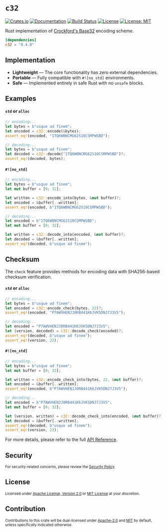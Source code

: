 `c32`
===============

[![Crates.io](https://img.shields.io/crates/v/c32.svg)][Crates.io]
[![Documentation](https://docs.rs/c32/badge.svg)][Docs.rs]
[![Build Status](https://img.shields.io/github/actions/workflow/status/52/c32/rust.yml?branch=master)][Workflow]
[![License](https://img.shields.io/badge/License-Apache%202.0-blue.svg)][License-Apache]
[![License: MIT](https://img.shields.io/badge/License-MIT-yellow.svg)][License-MIT]

Rust implementation of [Crockford's Base32][Crockford] encoding scheme.

```toml
[dependencies]
c32 = "0.4.0"
```

## Implementation

* **Lightweight** — The core functionality has zero external dependencies.
* **Portable** — Fully compatible with `#![no_std]` environments.
* **Safe** — Implemented entirely in safe Rust with no `unsafe` blocks.

## Examples

#### `std` or `alloc`

```rust
// encoding...
let bytes = b"usque ad finem";
let encoded = c32::encode(&bytes);
assert_eq!(encoded, "1TQ6WBNCMG62S10CSMPWSBD");
```

```rust
// decoding...
let bytes = b"usque ad finem";
let decoded = c32::decode("1TQ6WBNCMG62S10CSMPWSBD")?;
assert_eq!(decoded, bytes);
```

#### `#![no_std]`

```rust
// encoding...
let bytes = b"usque ad finem";
let mut buffer = [0; 32];

let written = c32::encode_into(bytes, &mut buffer)?;
let encoded = &buffer[..written];
assert_eq!(encoded, b"1TQ6WBNCMG62S10CSMPWSBD");
```

```rust
// decoding...
let encoded = b"1TQ6WBNCMG62S10CSMPWSBD";
let mut buffer = [0; 32];

let written = c32::decode_into(encoded, &mut buffer)?;
let decoded = &buffer[..written];
assert_eq!(decoded, b"usque ad finem");
```

## Checksum

The `check` feature provides methods for encoding data with SHA256-based checksum verification.

#### `std` or `alloc`

```rust
// encoding...
let bytes = b"usque ad finem";
let encoded = c32::encode_check(bytes, 22)?;
assert_eq!(encoded, "P7AWVHENJJ0RB441K6JVK5DNJ7J3V5");
```

```rust
// decoding...
let encoded = "P7AWVHENJJ0RB441K6JVK5DNJ7J3V5";
let (version, decoded) = c32::decode_check(encoded)?;
assert_eq!(decoded, b"usque ad finem");
assert_eq!(version, 22);
```

#### `#![no_std]`

```rust
// encoding...
let bytes = b"usque ad finem";
let mut buffer = [0; 32];

let written = c32::encode_check_into(bytes, 22, &mut buffer)?;
let encoded = &buffer[..written];
assert_eq!(encoded, b"P7AWVHENJJ0RB441K6JVK5DNJ7J3V5");
```

```rust
// decoding...
let encoded = b"P7AWVHENJJ0RB441K6JVK5DNJ7J3V5";
let mut buffer = [0; 32];

let (version, written) = c32::decode_check_into(encoded, &mut buffer)?;
let decoded = &buffer[..written];
assert_eq!(decoded, b"usque ad finem");
assert_eq!(version, 22);
```

For more details, please refer to the full [API Reference][Docs.rs].

## Security

<sup>
For security-related concerns, please review the <a href="SECURITY.md">Security Policy</a>.
</sup>

## License

<sup>
Licensed under <a href="LICENSE-APACHE">Apache License, Version 2.0</a> or <a href="LICENSE-MIT">MIT License</a> at your discretion.
</sup>

## Contribution

<sup>
Contributions to this crate will be dual-licensed under <a href="LICENSE-APACHE">Apache-2.0</a> and <a href="LICENSE-MIT">MIT</a> by default, unless specifically indicated otherwise.
</sup>

[Crates.io]: https://crates.io/crates/c32
[Docs.rs]: https://docs.rs/c32
[Workflow]: https://github.com/52/c32/actions
[License-Apache]: https://opensource.org/licenses/Apache-2.0
[License-MIT]: https://opensource.org/licenses/MIT
[Crockford]: https://www.crockford.com/base32.html

